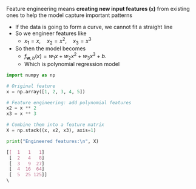 Feature engineering means **creating new input features (`x`)** from existing ones to help the model capture important patterns
- If the data is going to form a curve, we cannot fit a straight line
- So we engineer features like
	- $x_1 = x, \quad x_2 = x^2, \quad x_3 = x^3$
- So then the model becomes
	-  $f_{\mathbf{w},b}(x) = w_1x + w_2x^2 + w_3x^3 + b$.
	- Which is polynomial regression model

```python
import numpy as np

# Original feature
x = np.array([1, 2, 3, 4, 5])

# Feature engineering: add polynomial features
x2 = x ** 2
x3 = x ** 3

# Combine them into a feature matrix
X = np.stack((x, x2, x3), axis=1)

print("Engineered features:\n", X)
```

```css
[[  1   1   1]
 [  2   4   8]
 [  3   9  27]
 [  4  16  64]
 [  5  25 125]]
\
```